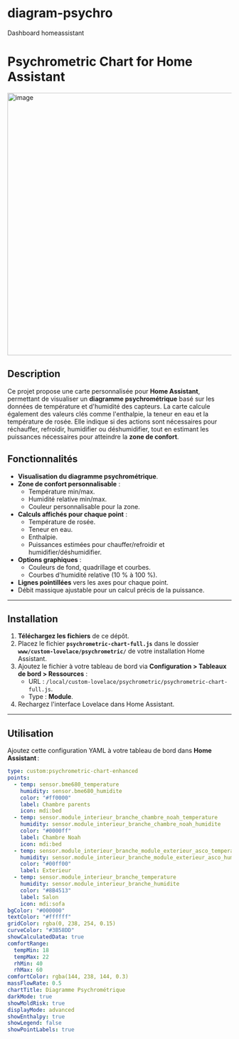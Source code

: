 # diagram-psychro
Dashboard homeassistant



# Psychrometric Chart for Home Assistant

<img width="589" alt="image" src="https://github.com/user-attachments/assets/4e711b65-335c-4865-820e-0b8c7a892be6">


## Description

Ce projet propose une carte personnalisée pour **Home Assistant**, permettant de visualiser un **diagramme psychrométrique** basé sur les données de température et d'humidité des capteurs. La carte calcule également des valeurs clés comme l'enthalpie, la teneur en eau et la température de rosée. Elle indique si des actions sont nécessaires pour réchauffer, refroidir, humidifier ou déshumidifier, tout en estimant les puissances nécessaires pour atteindre la **zone de confort**.

## Fonctionnalités

- **Visualisation du diagramme psychrométrique**.
- **Zone de confort personnalisable** :
  - Température min/max.
  - Humidité relative min/max.
  - Couleur personnalisable pour la zone.
- **Calculs affichés pour chaque point** :
  - Température de rosée.
  - Teneur en eau.
  - Enthalpie.
  - Puissances estimées pour chauffer/refroidir et humidifier/déshumidifier.
- **Options graphiques** :
  - Couleurs de fond, quadrillage et courbes.
  - Courbes d'humidité relative (10 % à 100 %).
- **Lignes pointillées** vers les axes pour chaque point.
- Débit massique ajustable pour un calcul précis de la puissance.

---

## Installation

1. **Téléchargez les fichiers** de ce dépôt.
2. Placez le fichier **`psychrometric-chart-full.js`** dans le dossier **`www/custom-lovelace/psychrometric/`** de votre installation Home Assistant.
3. Ajoutez le fichier à votre tableau de bord via **Configuration > Tableaux de bord > Ressources** :
   - URL : `/local/custom-lovelace/psychrometric/psychrometric-chart-full.js`.
   - Type : **Module**.
4. Rechargez l'interface Lovelace dans Home Assistant.

---

## Utilisation

Ajoutez cette configuration YAML à votre tableau de bord dans **Home Assistant** :

```yaml
type: custom:psychrometric-chart-enhanced
points:
  - temp: sensor.bme680_temperature
    humidity: sensor.bme680_humidite
    color: "#ff0000"
    label: Chambre parents
    icon: mdi:bed
  - temp: sensor.module_interieur_branche_chambre_noah_temperature
    humidity: sensor.module_interieur_branche_chambre_noah_humidite
    color: "#0000ff"
    label: Chambre Noah
    icon: mdi:bed
  - temp: sensor.module_interieur_branche_module_exterieur_asco_temperature
    humidity: sensor.module_interieur_branche_module_exterieur_asco_humidite
    color: "#00ff00"
    label: Exterieur
  - temp: sensor.module_interieur_branche_temperature
    humidity: sensor.module_interieur_branche_humidite
    color: "#8B4513"
    label: Salon
    icon: mdi:sofa
bgColor: "#000000"
textColor: "#ffffff"
gridColor: rgba(0, 238, 254, 0.15)
curveColor: "#3B58DD"
showCalculatedData: true
comfortRange:
  tempMin: 18
  tempMax: 22
  rhMin: 40
  rhMax: 60
comfortColor: rgba(144, 238, 144, 0.3)
massFlowRate: 0.5
chartTitle: Diagramme Psychrométrique
darkMode: true
showMoldRisk: true
displayMode: advanced
showEnthalpy: true
showLegend: false
showPointLabels: true
